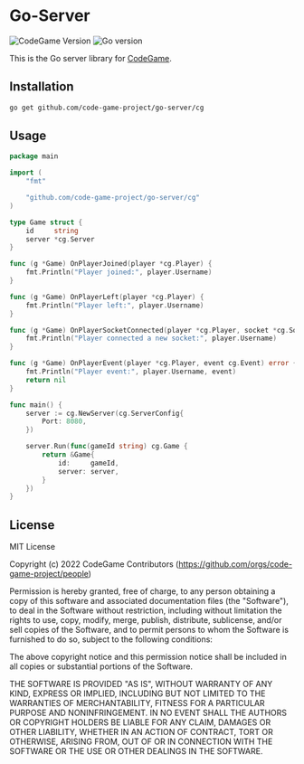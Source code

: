 # Go-Server
![CodeGame Version](https://img.shields.io/badge/CodeGame-v0.2-orange)
![Go version](https://img.shields.io/github/go-mod/go-version/code-game-project/go-server)

This is the Go server library for [CodeGame](https://github.com/code-game-project).

## Installation

```sh
go get github.com/code-game-project/go-server/cg
```

## Usage

```go
package main

import (
	"fmt"

	"github.com/code-game-project/go-server/cg"
)

type Game struct {
	id     string
	server *cg.Server
}

func (g *Game) OnPlayerJoined(player *cg.Player) {
	fmt.Println("Player joined:", player.Username)
}

func (g *Game) OnPlayerLeft(player *cg.Player) {
	fmt.Println("Player left:", player.Username)
}

func (g *Game) OnPlayerSocketConnected(player *cg.Player, socket *cg.Socket) {
	fmt.Println("Player connected a new socket:", player.Username)
}

func (g *Game) OnPlayerEvent(player *cg.Player, event cg.Event) error {
	fmt.Println("Player event:", player.Username, event)
	return nil
}

func main() {
	server := cg.NewServer(cg.ServerConfig{
		Port: 8080,
	})

	server.Run(func(gameId string) cg.Game {
		return &Game{
			id:     gameId,
			server: server,
		}
	})
}
```

## License

MIT License

Copyright (c) 2022 CodeGame Contributors (https://github.com/orgs/code-game-project/people)

Permission is hereby granted, free of charge, to any person obtaining a copy
of this software and associated documentation files (the "Software"), to deal
in the Software without restriction, including without limitation the rights
to use, copy, modify, merge, publish, distribute, sublicense, and/or sell
copies of the Software, and to permit persons to whom the Software is
furnished to do so, subject to the following conditions:

The above copyright notice and this permission notice shall be included in all
copies or substantial portions of the Software.

THE SOFTWARE IS PROVIDED "AS IS", WITHOUT WARRANTY OF ANY KIND, EXPRESS OR
IMPLIED, INCLUDING BUT NOT LIMITED TO THE WARRANTIES OF MERCHANTABILITY,
FITNESS FOR A PARTICULAR PURPOSE AND NONINFRINGEMENT. IN NO EVENT SHALL THE
AUTHORS OR COPYRIGHT HOLDERS BE LIABLE FOR ANY CLAIM, DAMAGES OR OTHER
LIABILITY, WHETHER IN AN ACTION OF CONTRACT, TORT OR OTHERWISE, ARISING FROM,
OUT OF OR IN CONNECTION WITH THE SOFTWARE OR THE USE OR OTHER DEALINGS IN THE
SOFTWARE.
